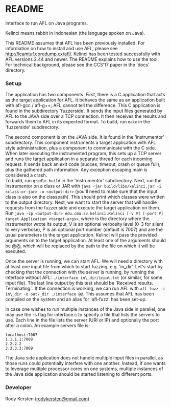 # README #

Interface to run AFL on Java programs.

Kelinci means rabbit in Indonesian (the language spoken on Java). 

This README assumes that AFL has been previously installed. For information on how to install and use AFL, please see <http://lcamtuf.coredump.cx/afl/>. Kelinci has been tested successfully with AFL versions 2.44 and newer. The README explains how to use the tool. For technical background, please see the CCS'17 paper in the 'docs' directory. 

### Set up ###

The application has two components. First, there is a C application that acts as the target application for AFL.
It behaves the same as an application built with afl-gcc / afl-g++; AFL cannot tell the difference.
This C application is found in the subdirectory 'fuzzerside'. It sends the input files generated by AFL
to the JAVA side over a TCP connection. It then receives the results and forwards them to AFL in its
expected format. To build, run `make` in the 'fuzzerside' subdirectory.

The second component is on the JAVA side. It is found in the 'instrumentor' subdirectory.
This component instruments a target application with AFL style administration, plus a component to communicate
with the C side. When later executing the instrumented program, this sets up a TCP server and runs the target 
application in a separate thread for each incoming request. It sends back an exit code (succes, timeout, crash 
or queue full), plus the gathered path information. Any exception escaping main is considered a crash.  
To build, run `gradle build` in the 'instrumentor' subdirectory. Next, run the Instrumentor on a class or JAR with
`java -jar build/libs/kelinci.jar -i <class-or-jar> -o <output-dir>` (you'll need to make sure that the input class
 is also on the classpath). This should print which classes were written to the output directory. Next, we want to 
start the server that will handle requests from the fuzzer side and execute the target application on them. 
Run `java -cp <output-dir> edu.cmu.sv.kelinci.Kelinci [-v V] [-port P] target.Application <target-args>`, where <output-dir> is
the directory where the Instrumentor wrote its output, V is an optional verbosity level (0-3 for silent to very verbose),
P is an optional port number (default is 7007) and <target-args> are the usual parameters to the target
application. Kelinci will pass the provided arguments on to the target application. At least one of the arguments
should be @@, which will be replaced by the path to the file on which it will be executed.

Once the server is running, we can start AFL. We will need a directory with at least one input file from
which to start fuzzing, e.g. 'in\_dir'. Let's start by checking that the connection with the server is running,
by running the interface without AFL: `./interface in\_dir/input.txt` (or similar, for some input file).
The last line output by this test should be 'Received results. Terminating.'. If the connection is working, we
can run AFL with `afl-fuzz -i in\_dir -o out\_dir ./interface @@`. This assumes that AFL has been compiled
on the system and an alias for 'afl-fuzz' has been set-up.

In case one wishes to run multiple instances of the Java side in parallel, one may use the -s flag for interface.c to specify a file that lists the servers to use. Each line in the file lists the server (URI or IP) and optionally the port after a colon. An example servers file is:
```
localhost:7007
1.1.1.1:7008
2.2.2.2
3.3.3.3:7009
```
The Java side application does not handle multiple input files in parallel, as those runs could potentially interfere with one another. Instead, if one wants to leverage multiple processor cores on one systems, multiple instances of the Java side application should be started listening to different ports.

### Developer ###

Rody Kersten (rodykersten@gmail.com)
